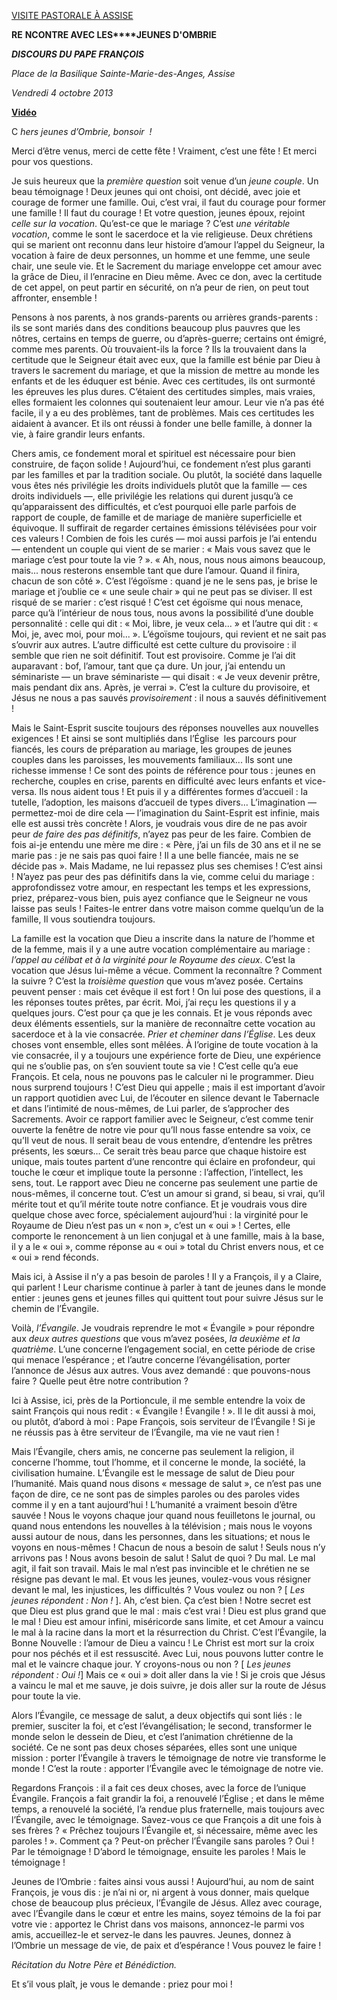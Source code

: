 [VISITE PASTORALE À ASSISE](/content/francesco/fr/travels/2013/inside/documents/papa-francesco-assisi-20131004.html)

**RE** **NCONTRE AVEC LES****JEUNES D'OMBRIE**

***DISCOURS DU PAPE FRANÇOIS***

*Place de la Basilique Sainte-Marie-des-Anges, Assise*

*Vendredi 4 octobre 2013*

**[Vidéo](http://player.rv.va/vaticanplayer.asp?language=it&tic=VA_UK45RF3E)**

C *hers jeunes d’Ombrie, bonsoir  !*

Merci d’être venus, merci de cette fête ! Vraiment, c’est une fête ! Et merci pour vos questions.

Je suis heureux que la *première question* soit venue d’un *jeune couple*. Un beau témoignage ! Deux jeunes qui ont choisi, ont décidé, avec joie et courage de former une famille. Oui, c’est vrai, il faut du courage pour former une famille ! Il faut du courage ! Et votre question, jeunes époux, rejoint *celle sur la vocation*. Qu’est-ce que le mariage ? C’est *une véritable vocation*, comme le sont le sacerdoce et la vie religieuse. Deux chrétiens qui se marient ont reconnu dans leur histoire d’amour l’appel du Seigneur, la vocation à faire de deux personnes, un homme et une femme, une seule chair, une seule vie. Et le Sacrement du mariage enveloppe cet amour avec la grâce de Dieu, il l’enracine en Dieu même. Avec ce don, avec la certitude de cet appel, on peut partir en sécurité, on n’a peur de rien, on peut tout affronter, ensemble !

Pensons à nos parents, à nos grands-parents ou arrières grands-parents : ils se sont mariés dans des conditions beaucoup plus pauvres que les nôtres, certains en temps de guerre, ou d’après-guerre; certains ont émigré, comme mes parents. Où trouvaient-ils la force ? Ils la trouvaient dans la certitude que le Seigneur était avec eux, que la famille est bénie par Dieu à travers le sacrement du mariage, et que la mission de mettre au monde les enfants et de les éduquer est bénie. Avec ces certitudes, ils ont surmonté les épreuves les plus dures. C’étaient des certitudes simples, mais vraies, elles formaient les colonnes qui soutenaient leur amour. Leur vie n’a pas été facile, il y a eu des problèmes, tant de problèmes. Mais ces certitudes les aidaient à avancer. Et ils ont réussi à fonder une belle famille, à donner la vie, à faire grandir leurs enfants.

Chers amis, ce fondement moral et spirituel est nécessaire pour bien construire, de façon solide ! Aujourd’hui, ce fondement n’est plus garanti par les familles et par la tradition sociale. Ou plutôt, la société dans laquelle vous êtes nés privilégie les droits individuels plutôt que la famille — ces droits individuels —, elle privilégie les relations qui durent jusqu’à ce qu’apparaissent des difficultés, et c’est pourquoi elle parle parfois de rapport de couple, de famille et de mariage de manière superficielle et équivoque. Il suffirait de regarder certaines émissions télévisées pour voir ces valeurs ! Combien de fois les curés — moi aussi parfois je l’ai entendu — entendent un couple qui vient de se marier : « Mais vous savez que le mariage c’est pour toute la vie ? ». « Ah, nous, nous nous aimons beaucoup, mais... nous resterons ensemble tant que dure l’amour. Quand il finira, chacun de son côté ». C’est l’égoïsme : quand je ne le sens pas, je brise le mariage et j’oublie ce « une seule chair » qui ne peut pas se diviser. Il est risqué de se marier : c’est risqué ! C’est cet égoïsme qui nous menace, parce qu’à l’intérieur de nous tous, nous avons la possibilité d’une double personnalité : celle qui dit : « Moi, libre, je veux cela... » et l’autre qui dit : « Moi, je, avec moi, pour moi... ». L’égoïsme toujours, qui revient et ne sait pas s’ouvrir aux autres. L’autre difficulté est cette culture du provisoire : il semble que rien ne soit définitif. Tout est provisoire. Comme je l’ai dit auparavant : bof, l’amour, tant que ça dure. Un jour, j’ai entendu un séminariste — un brave séminariste — qui disait : « Je veux devenir prêtre, mais pendant dix ans. Après, je verrai ». C’est la culture du provisoire, et Jésus ne nous a pas sauvés *provisoirement* : il nous a sauvés définitivement !

Mais le Saint-Esprit suscite toujours des réponses nouvelles aux nouvelles exigences ! Et ainsi se sont multipliés dans l’Église  les parcours pour fiancés, les cours de préparation au mariage, les groupes de jeunes couples dans les paroisses, les mouvements familiaux... Ils sont une richesse immense ! Ce sont des points de référence pour tous : jeunes en recherche, couples en crise, parents en difficulté avec leurs enfants et vice-versa. Ils nous aident tous ! Et puis il y a différentes formes d’accueil : la tutelle, l’adoption, les maisons d’accueil de types divers… L’imagination — permettez-moi de dire cela — l’imagination du Saint-Esprit est infinie, mais elle est aussi très concrète ! Alors, je voudrais vous dire de ne pas avoir peur *de faire des pas définitifs*, n’ayez pas peur de les faire. Combien de fois ai-je entendu une mère me dire : « Père, j’ai un fils de 30 ans et il ne se marie pas : je ne sais pas quoi faire ! Il a une belle fiancée, mais ne se décide pas ». Mais Madame, ne lui repassez plus ses chemises ! C’est ainsi ! N’ayez pas peur des pas définitifs dans la vie, comme celui du mariage : approfondissez votre amour, en respectant les temps et les expressions, priez, préparez-vous bien, puis ayez confiance que le Seigneur ne vous laisse pas seuls ! Faites-le entrer dans votre maison comme quelqu’un de la famille, Il vous soutiendra toujours.

La famille est la vocation que Dieu a inscrite dans la nature de l’homme et de la femme, mais il y a une autre vocation complémentaire au mariage : *l’appel au célibat et à la virginité pour le Royaume des cieux*. C’est la vocation que Jésus lui-même a vécue. Comment la reconnaître ? Comment la suivre ? C’est la *troisième question* que vous m’avez posée. Certains peuvent penser : mais cet évêque il est fort ! On lui pose des questions, il a les réponses toutes prêtes, par écrit. Moi, j’ai reçu les questions il y a quelques jours. C’est pour ça que je les connais. Et je vous réponds avec deux éléments essentiels, sur la manière de reconnaître cette vocation au sacerdoce et à la vie consacrée. *Prier et cheminer dans l’Église*. Les deux choses vont ensemble, elles sont mêlées. À l’origine de toute vocation à la vie consacrée, il y a toujours une expérience forte de Dieu, une expérience qui ne s’oublie pas, on s’en souvient toute sa vie ! C’est celle qu’a eue François. Et cela, nous ne pouvons pas le calculer ni le programmer. Dieu nous surprend toujours ! C’est Dieu qui appelle ; mais il est important d’avoir un rapport quotidien avec Lui, de l’écouter en silence devant le Tabernacle et dans l’intimité de nous-mêmes, de Lui parler, de s’approcher des Sacrements. Avoir ce rapport familier avec le Seigneur, c’est comme tenir ouverte la fenêtre de notre vie pour qu’Il nous fasse entendre sa voix, ce qu’Il veut de nous. Il serait beau de vous entendre, d’entendre les prêtres présents, les sœurs… Ce serait très beau parce que chaque histoire est unique, mais toutes partent d’une rencontre qui éclaire en profondeur, qui touche le cœur et implique toute la personne : l’affection, l’intellect, les sens, tout. Le rapport avec Dieu ne concerne pas seulement une partie de nous-mêmes, il concerne tout. C’est un amour si grand, si beau, si vrai, qu’il mérite tout et qu’il mérite toute notre confiance. Et je voudrais vous dire quelque chose avec force, spécialement aujourd’hui : la virginité pour le Royaume de Dieu n’est pas un « non », c’est un « oui » ! Certes, elle comporte le renoncement à un lien conjugal et à une famille, mais à la base, il y a le « oui », comme réponse au « oui » total du Christ envers nous, et ce « oui » rend féconds.

Mais ici, à Assise il n’y a pas besoin de paroles ! Il y a François, il y a Claire, qui parlent ! Leur charisme continue à parler à tant de jeunes dans le monde entier : jeunes gens et jeunes filles qui quittent tout pour suivre Jésus sur le chemin de l’Évangile.

Voilà, *l’Évangile*. Je voudrais reprendre le mot « Évangile » pour répondre aux *deux autres questions* que vous m’avez posées, *la deuxième et la quatrième*. L’une concerne l’engagement social, en cette période de crise qui menace l’espérance ; et l’autre concerne l’évangélisation, porter l’annonce de Jésus aux autres. Vous avez demandé : que pouvons-nous faire ? Quelle peut être notre contribution ?

Ici à Assise, ici, près de la Portioncule, il me semble entendre la voix de saint François qui nous redit : « Évangile ! Évangile ! ». Il le dit aussi à moi, ou plutôt, d’abord à moi : Pape François, sois serviteur de l’Évangile ! Si je ne réussis pas à être serviteur de l’Évangile, ma vie ne vaut rien !

Mais l’Évangile, chers amis, ne concerne pas seulement la religion, il concerne l’homme, tout l’homme, et il concerne le monde, la société, la civilisation humaine. L’Évangile est le message de salut de Dieu pour l’humanité. Mais quand nous disons « message de salut », ce n’est pas une façon de dire, ce ne sont pas de simples paroles ou des paroles vides comme il y en a tant aujourd’hui ! L’humanité a vraiment besoin d’être sauvée ! Nous le voyons chaque jour quand nous feuilletons le journal, ou quand nous entendons les nouvelles à la télévision ; mais nous le voyons aussi autour de nous, dans les personnes, dans les situations; et nous le voyons en nous-mêmes ! Chacun de nous a besoin de salut ! Seuls nous n’y arrivons pas ! Nous avons besoin de salut ! Salut de quoi ? Du mal. Le mal agit, il fait son travail. Mais le mal n’est pas invincible et le chrétien ne se résigne pas devant le mal. Et vous les jeunes, voulez-vous vous résigner devant le mal, les injustices, les difficultés ? Vous voulez ou non ? \[ *Les jeunes répondent : Non !* \]. Ah, c’est bien. Ça c’est bien ! Notre secret est que Dieu est plus grand que le mal : mais c’est vrai ! Dieu est plus grand que le mal ! Dieu est amour infini, miséricorde sans limite, et cet Amour a vaincu le mal à la racine dans la mort et la résurrection du Christ. C’est l’Évangile, la Bonne Nouvelle : l’amour de Dieu a vaincu ! Le Christ est mort sur la croix pour nos péchés et il est ressuscité. Avec Lui, nous pouvons lutter contre le mal et le vaincre chaque jour. Y croyons-nous ou non ? \[ *Les jeunes répondent : Oui !*\] Mais ce « oui » doit aller dans la vie ! Si je crois que Jésus a vaincu le mal et me sauve, je dois suivre, je dois aller sur la route de Jésus pour toute la vie.

Alors l’Évangile, ce message de salut, a deux objectifs qui sont liés : le premier, susciter la foi, et c’est l’évangélisation; le second, transformer le monde selon le dessein de Dieu, et c’est l’animation chrétienne de la société. Ce ne sont pas deux choses séparées, elles sont une unique mission : porter l’Évangile à travers le témoignage de notre vie transforme le monde ! C’est la route : apporter l’Évangile avec le témoignage de notre vie.

Regardons François : il a fait ces deux choses, avec la force de l’unique Évangile. François a fait grandir la foi, a renouvelé l’Église ; et dans le même temps, a renouvelé la société, l’a rendue plus fraternelle, mais toujours avec l’Évangile, avec le témoignage. Savez-vous ce que François a dit une fois à ses frères ? « Prêchez toujours l’Évangile et, si nécessaire, même avec les paroles ! ». Comment ça ? Peut-on prêcher l’Évangile sans paroles ? Oui ! Par le témoignage ! D’abord le témoignage, ensuite les paroles ! Mais le témoignage !

Jeunes de l’Ombrie : faites ainsi vous aussi ! Aujourd’hui, au nom de saint François, je vous dis : je n’ai ni or, ni argent à vous donner, mais quelque chose de beaucoup plus précieux, l’Évangile de Jésus. Allez avec courage, avec l’Évangile dans le cœur et entre les mains, soyez témoins de la foi par votre vie : apportez le Christ dans vos maisons, annoncez-le parmi vos amis, accueillez-le et servez-le dans les pauvres. Jeunes, donnez à l’Ombrie un message de vie, de paix et d’espérance ! Vous pouvez le faire !

*Récitation du Notre Père et Bénédiction.*

Et s’il vous plaît, je vous le demande : priez pour moi !